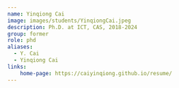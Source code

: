 ```yaml
---
name: Yinqiong Cai
image: images/students/YinqiongCai.jpeg
description: Ph.D. at ICT, CAS, 2018-2024
group: former
role: phd
aliases:
  - Y. Cai
  - Yinqiong Cai
links:
    home-page: https://caiyinqiong.github.io/resume/
---
```

